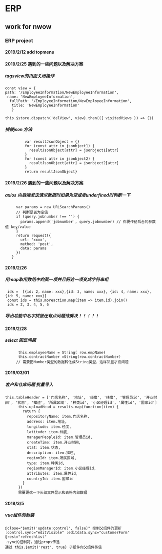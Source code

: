 # ERP
## work for nwow  
### ERP project  
#### 2019/2/12 add topmenu  
#### 2019/2/25 遇到的一些问题以及解决方案
##### tagsview的页面关闭操作  
```  
const view = { 
path: '/EmployeeInformation/NewEmployeeInformation',
 name: 'NewEmployeeInformation',
  fullPath: '/EmployeeInformation/NewEmployeeInformation',
   title: 'NewEmployeeInformation' 
   }  
   
this.$store.dispatch('delView', view).then(({ visitedViews }) => {})
```  
          
##### 拼接json 方法
```extend(jsonbject1, jsonbject2) {
         var resultJsonObject = {}
         for (const attr in jsonbject1) {
           resultJsonObject[attr] = jsonbject1[attr]
         }
         for (const attr in jsonbject2) {
           resultJsonObject[attr] = jsonbject2[attr]
         }
         return resultJsonObject} 
```  

         
#### 2019/2/26 遇到的一些问题以及解决方案         
#####  axios 向后端发送请求数据时如果为空或者underfined时判断一下  
```export function getemplist(query) {
     var params = new URLSearchParams()
     // 判断是否为空值
     if (query.jobnumber !== '') {
       params.append('jobnumber', query.jobnumber) // 你要传给后台的参数值 key/value
     }
     return request({
       url: 'xxxx',
       method: 'post',
       data: params
     })
   }
```    
#### 2019/2/26   
##### 用map取用数组中的莫一项并且把这一项变成字符串组  
```$xslt
 ids =  [{id: 2, name: xxx},{id: 3, name: xxx}, {id: 4, name: xxx}, {id: 5, name: xxx}]
 const ids = this.moreaction.map(item => item.id).join()
 ids = 2, 3, 4, 5, 6
```
##### 导出功能中名字拼接还有点问题待解决！！！！！  

#### 2019/2/28
##### select 回显问题  
```
      this.employeeName = String( row.empName)
      this.contractNumber =String(row.contractNumber) 
     // 需要把Number类型的数据转化成String类型，这样回显才没问题
```  

#### 2019/03/01  
##### 客户和仓库问题 批量导入  
```
this.tableHeader = ['门店名称', '地址', '经度', '纬度', '管理员id', '开业时间', '状态', '描述', '所属区域', '种类id', '小区经理id', '属性id', '国家id']
      this.uploadHead = results.map(function(item) {
        return {
          repositoryName: item.门店名称,
          address: item.地址,
          longitude: item.经度,
          latitude: item.纬度,
          managerPeopleId: item.管理员id,
          createTime: item.开业时间,
          stat: item.状态,
          description: item.描述,
          regionId: item.所属区域,
          type: item.种类id,
          regionManagerId: item.小区经理id,
          attributes: item.属性id,
          countryId: item.国家id
        }
      })
      需要更改一下头部文件显示和表格内部数据
```  


#### 2019/3/5  
##### vue组件的封装  
```angular2html
@close="$emit('update:control', false)" 控制父组件的更新
:control.sync="editVisible" :editdata.sync="customerForm" @rest="refreshlist"
.sync的控制符，通过props传递
通过 this.$emit('rest', true) 子组件向父组件传值

```